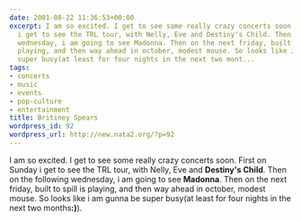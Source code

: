 ```yaml
---
date: 2001-08-22 11:36:53+00:00
excerpt: I am so excited. I get to see some really crazy concerts soon. First on Sunday
  i get to see the TRL tour, with Nelly, Eve and Destiny's Child. Then on the following
  wednesday, i am going to see Madonna. Then on the next friday, built to spill is
  playing, and then way ahead in october, modest mouse. So looks like i am gunna be
  super busy(at least for four nights in the next two mont...
tags:
- concerts
- music
- events
- pop-culture
- entertainment
title: Britiney Spears
wordpress_id: 92
wordpress_url: http://new.nata2.org/?p=92
---
```


I am so excited. I get to see some really crazy concerts soon. First on Sunday i get to see the TRL tour, with Nelly, Eve and <b>Destiny's Child</b>. Then on the following wednesday, i am going to see <b>Madonna</b>. Then on the next friday, built to spill is playing, and then way ahead in october, modest mouse. So looks like i am gunna be super busy(at least for four nights in the next two months<b>:)</b>).